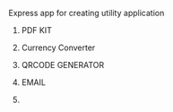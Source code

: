 Express app for creating utility application

1. PDF KIT
2. Currency Converter

3. QRCODE GENERATOR
4. EMAIL

5.
